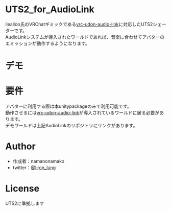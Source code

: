 # UTS2_for_AudioLink
 llealloo氏のVRChatギミックである[vrc-udon-audio-link](https://github.com/llealloo/vrc-udon-audio-link/commits?author=llealloo)に対応したUTS2シェーダーです。  
 AudioLinkシステムが導入されたワールドであれば、音楽に合わせてアバターのエミッションが動作するようになります。  
 
# デモ
 

# 要件
 アバターに利用する際は本unitypackageのみで利用可能です。  
 動作させるには[vrc-udon-audio-link](https://github.com/llealloo/vrc-udon-audio-link/commits?author=llealloo)が導入されているワールドに居る必要があります。  
 デモワールドは上記AudioLinkのリポジトリにリンクがあります。  
 
# Author
  
* 作成者：namanonamako  
* twitter：[@Iiron_lung](https://twitter.com/Iiron_Lung)  
 
# License
 UTS2に準拠します  
